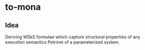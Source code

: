 # to-mona

## Idea

Deriving WSkS formulae which capture structural properties of any execution
semantics Petrinet of a parameterized system.
